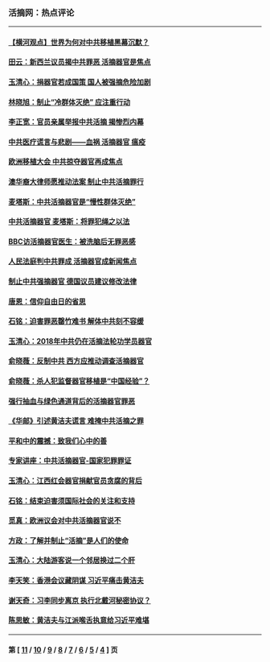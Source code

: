 ### 活摘网：热点评论
---
#### [【横河观点】世界为何对中共移植黑幕沉默？](../../pages/nf5879/n13244249.md?04050430) 
#### [田云：新西兰议员揭中共罪恶 活摘器官是焦点](../../pages/nf5879/n13070629.md?04050430) 
#### [玉清心：捐器官若成国策 国人被强摘危险加剧](../../pages/nf5879/n12802713.md?04050430) 
#### [林晓旭：制止“冷群体灭绝” 应注重行动](../../pages/nf5879/n12779736.md?04050430) 
#### [李正宽：官员亲属举报中共活摘 揭惨烈内幕](../../pages/nf5879/n12684490.md?04050430) 
#### [中共医疗谎言与悲剧——血祸 活摘器官 瘟疫](../../pages/nf5879/n12372103.md?04050430) 
#### [欧洲移植大会 中共掠夺器官再成焦点](../../pages/nf5879/n11538883.md?04050430) 
#### [澳华裔大律师愿推动法案 制止中共活摘罪行](../../pages/nf5879/n11377039.md?04050430) 
#### [麦塔斯：中共活摘器官是“慢性群体灭绝”](../../pages/nf5879/n11350529.md?04050430) 
#### [中共活摘器官 麦塔斯：将罪犯绳之以法](../../pages/nf5879/n11347973.md?04050430) 
#### [BBC访活摘器官医生：被洗脑后无罪恶感](../../pages/nf5879/n11335935.md?04050430) 
#### [人民法庭判中共罪成 活摘器官成新闻焦点](../../pages/nf5879/n11331578.md?04050430) 
#### [制止中共强摘器官 德国议员建议修改法律](../../pages/nf5879/n11249451.md?04050430) 
#### [唐恩：信仰自由日的省思](../../pages/nf5879/n11003525.md?04050430) 
#### [石铭：迫害罪恶罄竹难书  解体中共刻不容缓](../../pages/nf5879/n10942855.md?04050430) 
#### [玉清心：2018年中共仍在活摘法轮功学员器官](../../pages/nf5879/n10914646.md?04050430) 
#### [俞晓薇：反制中共 西方应推动调查活摘器官](../../pages/nf5879/n10794671.md?04050430) 
#### [俞晓薇：杀人犯监督器官移植是“中国经验”？](../../pages/nf5879/n10466427.md?04050430) 
#### [强行抽血与绿色通道背后的活摘器官罪恶](../../pages/nf5879/n10004708.md?04050430) 
#### [《华邮》引述黄洁夫谎言 难掩中共活摘之罪](../../pages/nf5879/n9642309.md?04050430) 
#### [平和中的震撼：致我们心中的善](../../pages/nf5879/n9021123.md?04050430) 
#### [专家讲座：中共活摘器官-国家犯罪罪证](../../pages/nf5879/n8828153.md?04050430) 
#### [玉清心：江西红会器官捐献官员贪腐的背后](../../pages/nf5879/n8522122.md?04050430) 
#### [石铭：结束迫害须国际社会的关注和支持](../../pages/nf5879/n8443497.md?04050430) 
#### [觅真：欧洲议会对中共活摘器官说不](../../pages/nf5879/n8337486.md?04050430) 
#### [方政：了解并制止“活摘”是人们的使命](../../pages/nf5879/n8329214.md?04050430) 
#### [玉清心：大陆游客说一个邻居换过二个肝](../../pages/nf5879/n8291404.md?04050430) 
#### [李天笑：香港会议藏阴谋 习近平痛击黄洁夫](../../pages/nf5879/n8241459.md?04050430) 
#### [谢天奇：习李同步离京 执行北戴河秘密协议？](../../pages/nf5879/n8230418.md?04050430) 
#### [陈思敏：黄洁夫与江派喉舌执意给习近平难堪](../../pages/nf5879/n8222166.md?04050430) 

---
#### 第 [ [11](./11.md?04050430) / [10](./10.md?04050430) / [9](./9.md?04050430) / [8](./8.md?04050430) / [7](./7.md?04050430) / [6](./6.md?04050430) / [5](./5.md?04050430) / [4](./4.md?04050430) ] 页
